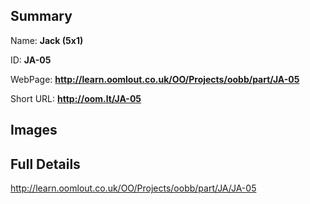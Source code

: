 

## Summary
 
Name: __Jack (5x1)__

ID: __JA-05__

WebPage: __http://learn.oomlout.co.uk/OO/Projects/oobb/part/JA-05__

Short URL: __http://oom.lt/JA-05__


## Images




## Full Details

 http://learn.oomlout.co.uk/OO/Projects/oobb/part/JA/JA-05

